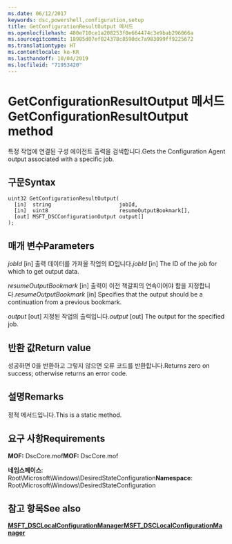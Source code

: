 ```yaml
---
ms.date: 06/12/2017
keywords: dsc,powershell,configuration,setup
title: GetConfigurationResultOutput 메서드
ms.openlocfilehash: 480e710ce1a208253f0e664474c3e9bab296066a
ms.sourcegitcommit: 18985d07ef024378c8590dc7a983099ff9225672
ms.translationtype: HT
ms.contentlocale: ko-KR
ms.lasthandoff: 10/04/2019
ms.locfileid: "71953420"
---
```

# <a name="getconfigurationresultoutput-method"></a><span data-ttu-id="631d9-103">GetConfigurationResultOutput 메서드</span><span class="sxs-lookup"><span data-stu-id="631d9-103">GetConfigurationResultOutput method</span></span>

<span data-ttu-id="631d9-104">특정 작업에 연결된 구성 에이전트 출력을 검색합니다.</span><span class="sxs-lookup"><span data-stu-id="631d9-104">Gets the Configuration Agent output associated with a specific job.</span></span>

## <a name="syntax"></a><span data-ttu-id="631d9-105">구문</span><span class="sxs-lookup"><span data-stu-id="631d9-105">Syntax</span></span>

```mof
uint32 GetConfigurationResultOutput(
  [in]  string                      jobId,
  [in]  uint8                       resumeOutputBookmark[],
  [out] MSFT_DSCConfigurationOutput output[]
);
```

## <a name="parameters"></a><span data-ttu-id="631d9-106">매개 변수</span><span class="sxs-lookup"><span data-stu-id="631d9-106">Parameters</span></span>

<span data-ttu-id="631d9-107">*jobId* \[in\] 출력 데이터를 가져올 작업의 ID입니다.</span><span class="sxs-lookup"><span data-stu-id="631d9-107">*jobId* \[in\] The ID of the job for which to get output data.</span></span>

<span data-ttu-id="631d9-108">*resumeOutputBookmark* \[in\] 출력이 이전 책갈피의 연속이어야 함을 지정합니다.</span><span class="sxs-lookup"><span data-stu-id="631d9-108">*resumeOutputBookmark* \[in\] Specifies that the output should be a continuation from a previous bookmark.</span></span>

<span data-ttu-id="631d9-109">*output* \[out\] 지정된 작업의 출력입니다.</span><span class="sxs-lookup"><span data-stu-id="631d9-109">*output* \[out\] The output for the specified job.</span></span>

## <a name="return-value"></a><span data-ttu-id="631d9-110">반환 값</span><span class="sxs-lookup"><span data-stu-id="631d9-110">Return value</span></span>

<span data-ttu-id="631d9-111">성공하면 0을 반환하고 그렇지 않으면 오류 코드를 반환합니다.</span><span class="sxs-lookup"><span data-stu-id="631d9-111">Returns zero on success; otherwise returns an error code.</span></span>

## <a name="remarks"></a><span data-ttu-id="631d9-112">설명</span><span class="sxs-lookup"><span data-stu-id="631d9-112">Remarks</span></span>

<span data-ttu-id="631d9-113">정적 메서드입니다.</span><span class="sxs-lookup"><span data-stu-id="631d9-113">This is a static method.</span></span>

## <a name="requirements"></a><span data-ttu-id="631d9-114">요구 사항</span><span class="sxs-lookup"><span data-stu-id="631d9-114">Requirements</span></span>

<span data-ttu-id="631d9-115">**MOF:** DscCore.mof</span><span class="sxs-lookup"><span data-stu-id="631d9-115">**MOF:** DscCore.mof</span></span>

<span data-ttu-id="631d9-116">**네임스페이스**: Root\Microsoft\Windows\DesiredStateConfiguration</span><span class="sxs-lookup"><span data-stu-id="631d9-116">**Namespace**: Root\Microsoft\Windows\DesiredStateConfiguration</span></span>

## <a name="see-also"></a><span data-ttu-id="631d9-117">참고 항목</span><span class="sxs-lookup"><span data-stu-id="631d9-117">See also</span></span>

[<span data-ttu-id="631d9-118">**MSFT_DSCLocalConfigurationManager**</span><span class="sxs-lookup"><span data-stu-id="631d9-118">**MSFT_DSCLocalConfigurationManager**</span></span>](msft-dsclocalconfigurationmanager.md)
